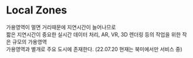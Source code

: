# Local Zones

가용영역이 멀면 거리때문에 지연시간이 늘어나므로  
짧은 지연시간이 중요한 실시간 데이터 처리, AR, VR, 3D 렌더링 등의 작업을 위한 작은 규모의 가용영역  
가용영역과 별개로 주요 도시에 존재한다. (22.07.20 현재는 북미에서만 서비스 중)
